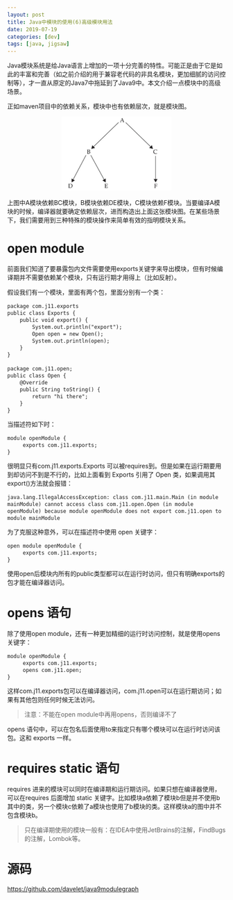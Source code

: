 ```yaml
---
layout: post
title: Java中模块的使用(6)高级模块用法
date: 2019-07-19
categories: [dev]
tags: [java, jigsaw]
---
```

Java模块系统是给Java语言上增加的一项十分完善的特性。可能正是由于它是如此的丰富和完善（如之前介绍的用于兼容老代码的非具名模块，更加细腻的访问控制等），才一直从原定的Java7中拖延到了Java9中。本文介绍一点模块中的高级场景。

正如maven项目中的依赖关系，模块中也有依赖层次，就是模块图。
<div align="center">
<img width="50%" src="/images/post/jmg.png">
</div>

上图中A模块依赖BC模块，B模块依赖DE模块，C模块依赖F模块。当要编译A模块的时候，编译器就要确定依赖层次，进而构造出上面这张模块图。在某些场景下，我们需要用到三种特殊的模块操作来简单有效的指明模块关系。
# open module
前面我们知道了要暴露包内文件需要使用exports关键字来导出模块，但有时候编译期并不需要依赖某个模块，只有运行期才用得上（比如反射）。

假设我们有一个模块，里面有两个包，里面分别有一个类：
```
package com.j11.exports
public class Exports {
    public void export() {
        System.out.println("export");
        Open open = new Open();
        System.out.println(open);
    }
}

package com.j11.open;
public class Open {
    @Override
    public String toString() {
        return "hi there";
    }
}
```
当描述符如下时：
```
module openModule {
     exports com.j11.exports;
}
```
很明显只有com.j11.exports.Exports 可以被requires到。但是如果在运行期要用到却访问不到是不行的，比如上面看到 Exports 引用了 Open 类，如果调用其export()方法就会报错：
```
java.lang.IllegalAccessException: class com.j11.main.Main (in module mainModule) cannot access class com.j11.open.Open (in module openModule) because module openModule does not export com.j11.open to module mainModule
```
为了克服这种意外，可以在描述符中使用 open 关键字：
```
open module openModule {
     exports com.j11.exports;
}
```
使用open后模块内所有的public类型都可以在运行时访问，但只有明确exports的包才能在编译器访问。

# opens 语句
除了使用open module，还有一种更加精细的运行时访问控制，就是使用opens关键字：
```
module openModule {
     exports com.j11.exports;
     opens com.j11.open;
}
```
这样com.j11.exports包可以在编译器访问，com.j11.open可以在运行期访问；如果有其他包则任何时候无法访问。

> 注意：不能在open module中再用opens，否则编译不了

opens 语句中，可以在包名后面使用to来指定只有哪个模块可以在运行时访问该包。这和 exports 一样。

# requires static 语句
requires 进来的模块可以同时在编译期和运行期访问。如果只想在编译器使用，可以在requires 后面增加 static 关键字。比如模块a依赖了模块b但是并不使用b其中的类，另一个模块c依赖了a模块也使用了b模块的类。这样模块a的图中并不包含模块b。

> 只在编译期使用的模块一般有：在IDEA中使用JetBrains的注解，FindBugs的注解，Lombok等。

# 源码

https://github.com/davelet/java9modulegraph

